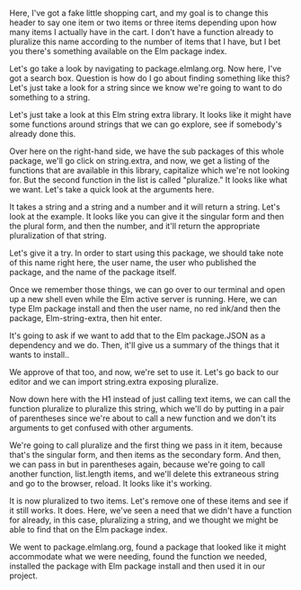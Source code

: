 Here, I've got a fake little shopping cart, and my goal is to change this header to say one item or two items or three items depending upon how many items I actually have in the cart. I don't have a function already to pluralize this name according to the number of items that I have, but I bet you there's something available on the Elm package index.

Let's go take a look by navigating to package.elmlang.org. Now here, I've got a search box. Question is how do I go about finding something like this? Let's just take a look for a string since we know we're going to want to do something to a string.

Let's just take a look at this Elm string extra library. It looks like it might have some functions around strings that we can go explore, see if somebody's already done this.

Over here on the right-hand side, we have the sub packages of this whole package, we'll go click on string.extra, and now, we get a listing of the functions that are available in this library, capitalize which we're not looking for. But the second function in the list is called "pluralize." It looks like what we want. Let's take a quick look at the arguments here.

It takes a string and a string and a number and it will return a string. Let's look at the example. It looks like you can give it the singular form and then the plural form, and then the number, and it'll return the appropriate pluralization of that string.

Let's give it a try. In order to start using this package, we should take note of this name right here, the user name, the user who published the package, and the name of the package itself.

Once we remember those things, we can go over to our terminal and open up a new shell even while the Elm active server is running. Here, we can type Elm package install and then the user name, no red ink/and then the package, Elm-string-extra, then hit enter.

It's going to ask if we want to add that to the Elm package.JSON as a dependency and we do. Then, it'll give us a summary of the things that it wants to install..

We approve of that too, and now, we're set to use it. Let's go back to our editor and we can import string.extra exposing pluralize.

Now down here with the H1 instead of just calling text items, we can call the function pluralize to pluralize this string, which we'll do by putting in a pair of parentheses since we're about to call a new function and we don't its arguments to get confused with other arguments.

We're going to call pluralize and the first thing we pass in it item, because that's the singular form, and then items as the secondary form. And then, we can pass in but in parentheses again, because we're going to call another function, list.length items, and we'll delete this extraneous string and go to the browser, reload. It looks like it's working.

It is now pluralized to two items. Let's remove one of these items and see if it still works. It does. Here, we've seen a need that we didn't have a function for already, in this case, pluralizing a string, and we thought we might be able to find that on the Elm package index.

We went to package.elmlang.org, found a package that looked like it might accommodate what we were needing, found the function we needed, installed the package with Elm package install and then used it in our project.